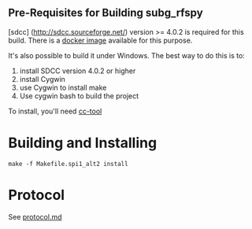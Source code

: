 ## Pre-Requisites for Building subg_rfspy

[sdcc] (http://sdcc.sourceforge.net/) version >= 4.0.2 is required for this build. There is a [docker image](https://hub.docker.com/r/ps2docker/sdcc_docker/) available for this purpose.

It's also possible to build it under Windows. The best way to do this is to:

1. install SDCC version 4.0.2 or higher
2. install Cygwin
3. use Cygwin to install make
4. Use cygwin bash to build the project

To install, you'll need [cc-tool](https://github.com/dashesy/cc-tool)

# Building and Installing

```
make -f Makefile.spi1_alt2 install

```
# Protocol

See [protocol.md](protocol.md)
